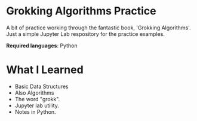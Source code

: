 # Grokking Algorithms Practice

A bit of practice working through the fantastic book, 'Grokking Algorithms'. Just a simple Jupyter Lab
respository for the practice examples. 

**Required languages**: Python 

# What I Learned

* Basic Data Structures
* Also Algorithms
* The word "grokk". 
* Jupyter lab utility. 
* Notes in Python. 